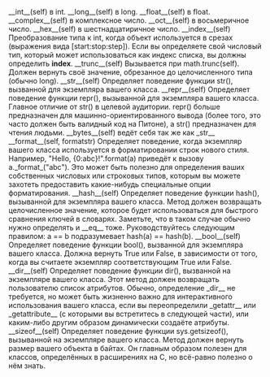 <p>&#95;&#95;int&#95;&#95;(self)           в int.
&#95;&#95;long&#95;&#95;(self)          в long.
&#95;&#95;float&#95;&#95;(self)         в float.
&#95;&#95;complex&#95;&#95;(self)       в комплексное число.
&#95;&#95;oct&#95;&#95;(self)           в восьмеричное число.
&#95;&#95;hex&#95;&#95;(self)           в шестнадцатиричное число.
&#95;&#95;index&#95;&#95;(self)         Преобразование типа к int, когда объект используется в срезах (выражения вида [start:stop:step]). 
                        Если вы определяете свой числовый тип, который может использоваться как индекс списка, вы должны определить <strong>index</strong>.
&#95;&#95;trunc&#95;&#95;(self)         Вызывается при math.trunc(self). 
                        Должен вернуть своё значение, обрезанное до целочисленного типа (обычно long).
&#95;&#95;str&#95;&#95;(self)           Определяет поведение функции str(), вызванной для экземпляра вашего класса.
&#95;&#95;repr&#95;&#95;(self)          Определяет поведение функции repr(), вызыванной для экземпляра вашего класса. 
                        Главное отличие от str() в целевой аудитории. 
                        repr() больше предназначен для машинно-ориентированного вывода 
                        (более того, это часто должен быть валидный код на Питоне), а str() предназначен для чтения людьми.
&#95;&#95;bytes&#95;&#95;(self)         ведёт себя так же как &#95;str&#95;&#95;
&#95;&#95;format&#95;&#95;(self, formatstr)
                        Определяет поведение, когда экземпляр вашего класса используется в форматировании строк нового стиля. 
                        Например, "Hello, {0:abc}!".format(a) приведёт к вызову a.&#95;format&#95;("abc"). 
                        Это может быть полезно для определения ваших собственных числовых или строковых типов, 
                        которым вы можете захотеть предоставить какие-нибудь специальные опции форматирования.
&#95;&#95;hash&#95;&#95;(self)          Определяет поведение функции hash(), вызыванной для экземпляра вашего класса. 
                        Метод должен возвращать целочисленное значение, которое будет использоваться 
                        для быстрого сравнения ключей в словарях. 
                        Заметьте, что в таком случае обычно нужно определять и &#95;&#95;eq&#95;&#95; тоже. 
                        Руководствуйтесь следующим правилом: a == b подразумевает hash(a) == hash(b).
&#95;&#95;bool&#95;&#95;(self)          Определяет поведение функции bool(), вызванной для экземпляра вашего класса. 
                        Должна вернуть True или False, в зависимости от того, 
                        когда вы считаете экземпляр соответствующим True или False.
&#95;&#95;dir&#95;&#95;(self)           Определяет поведение функции dir(), вызванной на экземпляре вашего класса. 
                        Этот метод должен возвращать пользователю список атрибутов. 
                        Обычно, определение &#95;dir&#95;&#95; не требуется, но может быть жизненно важно для интерактивного 
                        использования вашего класса, если вы переопределили &#95;getattr&#95;&#95; или &#95;getattribute&#95;&#95; 
                        (с которыми вы встретитесь в следующей части), 
                        или каким-либо другим образом динамически создаёте атрибуты.
&#95;&#95;sizeof&#95;&#95;(self)        Определяет поведение функции sys.getsizeof(), вызыванной на экземпляре вашего класса. 
                        Метод должен вернуть размер вашего объекта в байтах. 
                        Он главным образом полезен для классов, определённых в 
                        расширениях на C, но всё-равно полезно о нём знать.</p>